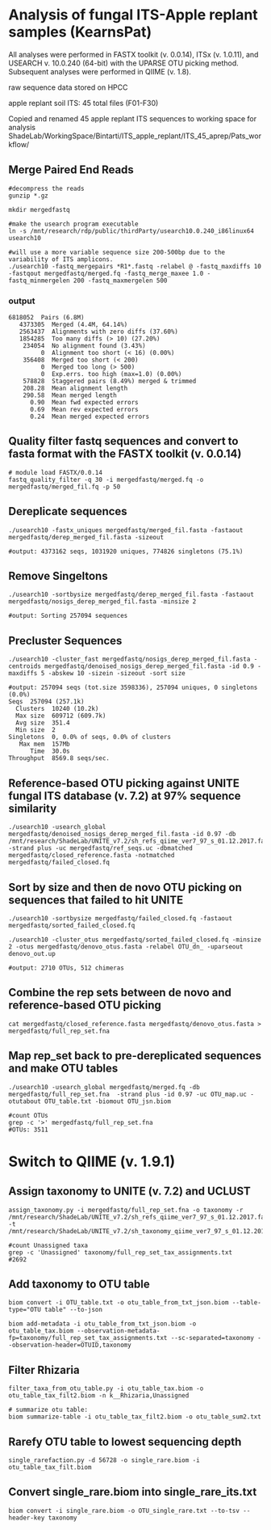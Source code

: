 # Analysis of fungal ITS-Apple replant samples (KearnsPat)

All analyses were performed in FASTX toolkit (v. 0.0.14), ITSx (v. 1.0.11), and USEARCH v. 10.0.240 (64-bit) with the UPARSE OTU picking method. Subsequent analyses were performed in QIIME (v. 1.8).

raw sequence data stored on HPCC

apple replant soil ITS:  45 total files (F01-F30)


Copied and renamed 45 apple replant ITS sequences to working space for analysis
ShadeLab/WorkingSpace/Bintarti/ITS_apple_replant/ITS_45_aprep/Pats_workflow/

## Merge Paired End Reads
```
#decompress the reads
gunzip *.gz

mkdir mergedfastq

#make the usearch program executable
ln -s /mnt/research/rdp/public/thirdParty/usearch10.0.240_i86linux64 usearch10

#will use a more variable sequence size 200-500bp due to the variability of ITS amplicons.
./usearch10 -fastq_mergepairs *R1*.fastq -relabel @ -fastq_maxdiffs 10 -fastqout mergedfastq/merged.fq -fastq_merge_maxee 1.0 -fastq_minmergelen 200 -fastq_maxmergelen 500
```
### output
```
6818052  Pairs (6.8M)
   4373305  Merged (4.4M, 64.14%)
   2563437  Alignments with zero diffs (37.60%)
   1854285  Too many diffs (> 10) (27.20%)
    234054  No alignment found (3.43%)
         0  Alignment too short (< 16) (0.00%)
    356408  Merged too short (< 200)
         0  Merged too long (> 500)
         0  Exp.errs. too high (max=1.0) (0.00%)
    578828  Staggered pairs (8.49%) merged & trimmed
    208.28  Mean alignment length
    290.58  Mean merged length
      0.90  Mean fwd expected errors
      0.69  Mean rev expected errors
      0.24  Mean merged expected errors
```
## Quality filter fastq sequences and convert to fasta format with the FASTX toolkit (v. 0.0.14)
```
# module load FASTX/0.0.14
fastq_quality_filter -q 30 -i mergedfastq/merged.fq -o mergedfastq/merged_fil.fq -p 50
```
## Dereplicate sequences
```
./usearch10 -fastx_uniques mergedfastq/merged_fil.fasta -fastaout mergedfastq/derep_merged_fil.fasta -sizeout

#output: 4373162 seqs, 1031920 uniques, 774826 singletons (75.1%)
```
## Remove Singeltons
```
./usearch10 -sortbysize mergedfastq/derep_merged_fil.fasta -fastaout mergedfastq/nosigs_derep_merged_fil.fasta -minsize 2

#output: Sorting 257094 sequences
```
## Precluster Sequences
```
./usearch10 -cluster_fast mergedfastq/nosigs_derep_merged_fil.fasta -centroids mergedfastq/denoised_nosigs_derep_merged_fil.fasta -id 0.9 -maxdiffs 5 -abskew 10 -sizein -sizeout -sort size

#output: 257094 seqs (tot.size 3598336), 257094 uniques, 0 singletons (0.0%)
Seqs  257094 (257.1k)
  Clusters  10240 (10.2k)
  Max size  609712 (609.7k)
  Avg size  351.4
  Min size  2
Singletons  0, 0.0% of seqs, 0.0% of clusters
   Max mem  157Mb
      Time  30.0s
Throughput  8569.8 seqs/sec.
```
## Reference-based OTU picking against UNITE fungal ITS database (v. 7.2) at 97% sequence similarity
```
./usearch10 -usearch_global mergedfastq/denoised_nosigs_derep_merged_fil.fasta -id 0.97 -db /mnt/research/ShadeLab/UNITE_v7.2/sh_refs_qiime_ver7_97_s_01.12.2017.fasta -strand plus -uc mergedfastq/ref_seqs.uc -dbmatched mergedfastq/closed_reference.fasta -notmatched mergedfastq/failed_closed.fq
```
## Sort by size and then de novo OTU picking on sequences that failed to hit UNITE
```
./usearch10 -sortbysize mergedfastq/failed_closed.fq -fastaout mergedfastq/sorted_failed_closed.fq

./usearch10 -cluster_otus mergedfastq/sorted_failed_closed.fq -minsize 2 -otus mergedfastq/denovo_otus.fasta -relabel OTU_dn_ -uparseout denovo_out.up

#output: 2710 OTUs, 512 chimeras
```
## Combine the rep sets between de novo and reference-based OTU picking
```
cat mergedfastq/closed_reference.fasta mergedfastq/denovo_otus.fasta > mergedfastq/full_rep_set.fna
```
## Map rep_set back to pre-dereplicated sequences and make OTU tables
```
./usearch10 -usearch_global mergedfastq/merged.fq -db mergedfastq/full_rep_set.fna  -strand plus -id 0.97 -uc OTU_map.uc -otutabout OTU_table.txt -biomout OTU_jsn.biom

#count OTUs
grep -c '>' mergedfastq/full_rep_set.fna
#OTUs: 3511
```
# Switch to QIIME (v. 1.9.1)

## Assign taxonomy to UNITE (v. 7.2) and UCLUST
```
assign_taxonomy.py -i mergedfastq/full_rep_set.fna -o taxonomy -r /mnt/research/ShadeLab/UNITE_v7.2/sh_refs_qiime_ver7_97_s_01.12.2017.fasta -t /mnt/research/ShadeLab/UNITE_v7.2/sh_taxonomy_qiime_ver7_97_s_01.12.2017.txt

#count Unassigned taxa
grep -c 'Unassigned' taxonomy/full_rep_set_tax_assignments.txt
#2692
```
## Add taxonomy to OTU table
```
biom convert -i OTU_table.txt -o otu_table_from_txt_json.biom --table-type="OTU table" --to-json

biom add-metadata -i otu_table_from_txt_json.biom -o otu_table_tax.biom --observation-metadata-fp=taxonomy/full_rep_set_tax_assignments.txt --sc-separated=taxonomy --observation-header=OTUID,taxonomy
```
## Filter Rhizaria
```
filter_taxa_from_otu_table.py -i otu_table_tax.biom -o otu_table_tax_filt2.biom -n k__Rhizaria,Unassigned

# summarize otu table:
biom summarize-table -i otu_table_tax_filt2.biom -o otu_table_sum2.txt
```
## Rarefy OTU table to lowest sequencing depth
```
single_rarefaction.py -d 56728 -o single_rare.biom -i otu_table_tax_filt.biom
```
## Convert single_rare.biom into single_rare_its.txt
```
biom convert -i single_rare.biom -o OTU_single_rare.txt --to-tsv --header-key taxonomy
```
